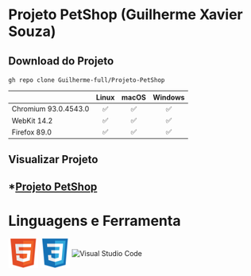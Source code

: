 # Projeto PetShop (Guilherme Xavier Souza)

## Download do Projeto
```
gh repo clone Guilherme-full/Projeto-PetShop
```

|          | Linux | macOS | Windows |
|   :---   | :---: | :---: | :---:   |
| Chromium <!-- GEN:chromium-version -->93.0.4543.0<!-- GEN:stop --> | :white_check_mark: | :white_check_mark: | :white_check_mark: |
| WebKit <!-- GEN:webkit-version -->14.2<!-- GEN:stop --> | :white_check_mark: | :white_check_mark: | :white_check_mark: |
| Firefox <!-- GEN:firefox-version -->89.0<!-- GEN:stop --> | :white_check_mark: | :white_check_mark: | :white_check_mark: |

## Visualizar Projeto

## *[Projeto PetShop](https://guilherme-full.github.io/Projeto-PetShop/pagina.html)



# Linguagens e Ferramenta

<img align="center"  alt="HTML5" heigth= "40" width ="60" src="https://raw.githubusercontent.com/devicons/devicon/master/icons/html5/html5-original.svg"></img>
<img align="center"  alt="CSS" heigth= "40" width ="60" src="https://raw.githubusercontent.com/devicons/devicon/master/icons/css3/css3-original.svg"></img>
<img align="center"  alt="Visual Studio Code" heigth= "40" width ="60" src="https://upload.wikimedia.org/wikipedia/commons/thumb/2/2d/Visual_Studio_Code_1.18_icon.svg/1200px-Visual_Studio_Code_1.18_icon.svg.png"></img>
